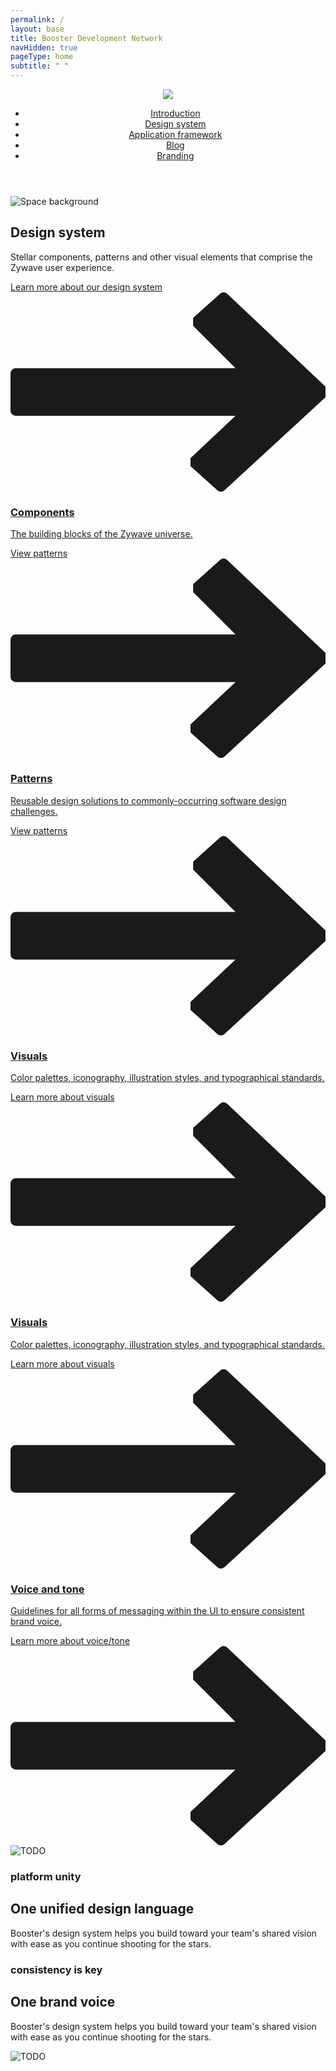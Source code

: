 ```yaml
---
permalink: /
layout: base
title: Booster Development Network
navHidden: true
pageType: home
subtitle: " "
---
```


<link rel="stylesheet" href="/css/pages/home.css">
<main>
    <header class="home-nav">
        <div class="home-nav-content">
            <div class="logo"><img src="/images/home/zywave-logo.svg" /></div>
            <nav>
                <ul>
                    <li><a href="{{ '/introduction/' | url }}">Introduction</a></li>
                    <li><a href="{{ '/design-system/about/' | url }}">Design system</a></li>
                    <li><a href="{{ '/application-framework/about/' | url }}">Application framework</a></li>
                    <li><a href="{{ '/blog/' | url }}">Blog</a></li>
                    <li><a target="_blank" href="https://thenewz.zywave.com/wp-content/uploads/2020/08/Zywave-Brand-Guide.pdf">Branding</a></li>
                </ul>
            </nav>
        </div>
    </header>
    <div class="home-introduction">
        <!-- <h1>Boldly build what no team has built before.</h1> -->
        <img class="home-introduction-img" src="{{  '/images/home/space-background.svg' }}" alt="Space background">
    </div>
    <div class="home-categories">
        <section class="home-categories-width">
            <div class="home-category-text">
                <h2>Design system</h2>
                <p>Stellar components, patterns and other visual elements that comprise the Zywave user experience.</p>
                <a class="cta" href="{{ '/design-system/about/' | url }}">
                    <span>Learn more about our design system</span>
                    <svg xmlns="http://www.w3.org/2000/svg" viewBox="0 0 11.9 7.535">
                        <g transform="translate(11.9) rotate(90)">
                            <path fill="currentColor" d="M3.968,0h-.4L.068,3.7a.2.2,0,0,0,0,.3l.9,1h.3l1.6-1.6v8.3a.2.2,0,0,0,.2.2h1.4a.2.2,0,0,0,.2-.2V3.4l1.6,1.7h.3l.9-1a.2.2,0,0,0,0-.3Z" />
                        </g>
                    </svg>
                </a>
            </div>
            <div class="home-categories-tile-grid">
                <a class="home-category-tile" href="#">
                    <div class="home-category-tile-border"></div>
                    <div>
                        <h3>Components</h3>
                        <p>The building blocks of the Zywave universe.</p>
                    </div>
                    <div class="cta">
                        <span>View patterns</span>
                        <svg xmlns="http://www.w3.org/2000/svg" viewBox="0 0 11.9 7.535">
                            <g transform="translate(11.9) rotate(90)">
                                <path fill="currentColor" d="M3.968,0h-.4L.068,3.7a.2.2,0,0,0,0,.3l.9,1h.3l1.6-1.6v8.3a.2.2,0,0,0,.2.2h1.4a.2.2,0,0,0,.2-.2V3.4l1.6,1.7h.3l.9-1a.2.2,0,0,0,0-.3Z" />
                            </g>
                        </svg>
                    </div>
                </a>
                <a class="home-category-tile" href="#">
                    <div class="home-category-tile-border"></div>
                    <div>
                        <h3>Patterns</h3>
                        <p>Reusable design solutions to commonly-occurring software design challenges.</p>
                    </div>
                    <div class="cta">
                        <span>View patterns</span>
                        <svg xmlns="http://www.w3.org/2000/svg" viewBox="0 0 11.9 7.535">
                            <g transform="translate(11.9) rotate(90)">
                                <path fill="currentColor" d="M3.968,0h-.4L.068,3.7a.2.2,0,0,0,0,.3l.9,1h.3l1.6-1.6v8.3a.2.2,0,0,0,.2.2h1.4a.2.2,0,0,0,.2-.2V3.4l1.6,1.7h.3l.9-1a.2.2,0,0,0,0-.3Z" />
                            </g>
                        </svg>
                    </div>
                </a>
                <a class="home-category-tile" href="#">
                    <div class="home-category-tile-border"></div>
                    <div>
                        <h3>Visuals</h3>
                        <p>Color palettes, iconography, illustration styles, and typographical standards.</p>
                    </div>
                    <div class="cta">
                        <span>Learn more about visuals</span>
                        <svg xmlns="http://www.w3.org/2000/svg" viewBox="0 0 11.9 7.535">
                            <g transform="translate(11.9) rotate(90)">
                                <path fill="currentColor" d="M3.968,0h-.4L.068,3.7a.2.2,0,0,0,0,.3l.9,1h.3l1.6-1.6v8.3a.2.2,0,0,0,.2.2h1.4a.2.2,0,0,0,.2-.2V3.4l1.6,1.7h.3l.9-1a.2.2,0,0,0,0-.3Z" />
                            </g>
                        </svg>
                    </div>
                </a>
                <a class="home-category-tile" href="#">
                    <div class="home-category-tile-border"></div>
                    <div>
                        <h3>Visuals</h3>
                        <p>Color palettes, iconography, illustration styles, and typographical standards.</p>
                    </div>
                    <div class="cta">
                        <span>Learn more about visuals</span>
                        <svg xmlns="http://www.w3.org/2000/svg" viewBox="0 0 11.9 7.535">
                            <g transform="translate(11.9) rotate(90)">
                                <path fill="currentColor" d="M3.968,0h-.4L.068,3.7a.2.2,0,0,0,0,.3l.9,1h.3l1.6-1.6v8.3a.2.2,0,0,0,.2.2h1.4a.2.2,0,0,0,.2-.2V3.4l1.6,1.7h.3l.9-1a.2.2,0,0,0,0-.3Z" />
                            </g>
                        </svg>
                    </div>
                </a>
                <a class="home-category-tile" href="#">
                    <div class="home-category-tile-border"></div>
                    <div>
                        <h3>Voice and tone</h3>
                        <p>Guidelines for all forms of messaging within the UI to ensure consistent brand voice.</p>
                    </div>
                    <div class="cta">
                        <span>Learn more about voice/tone</span>
                        <svg xmlns="http://www.w3.org/2000/svg" viewBox="0 0 11.9 7.535">
                            <g transform="translate(11.9) rotate(90)">
                                <path fill="currentColor" d="M3.968,0h-.4L.068,3.7a.2.2,0,0,0,0,.3l.9,1h.3l1.6-1.6v8.3a.2.2,0,0,0,.2.2h1.4a.2.2,0,0,0,.2-.2V3.4l1.6,1.7h.3l.9-1a.2.2,0,0,0,0-.3Z" />
                            </g>
                        </svg>
                    </div>
                </a>
            </div>
        </section>
    </div>
    <section class="home-value">
        <div class="home-value-width">
            <img class="home-value-img" src="/images/home/home-value-1-unity.svg" alt="TODO">
            <div class="home-value-text">
                <h3>platform unity</h3>
                <h2>One unified design language</h2>
                <p>Booster's design system helps you build toward your team's shared vision with ease as you continue shooting for the stars.</p>
            </div>
        </div>
    </section>
    <section class="home-value">
        <div class="home-value-width">
            <div class="home-value-text">
                <h3>consistency is key</h3>
                <h2>One brand voice</h2>
                <p>Booster's design system helps you build toward your team's shared vision with ease as you continue shooting for the stars.</p>
            </div>
            <img class="home-value-img" src="/images/home/home-value-1-unity.svg" alt="TODO">
        </div>
    </section>
</main>

